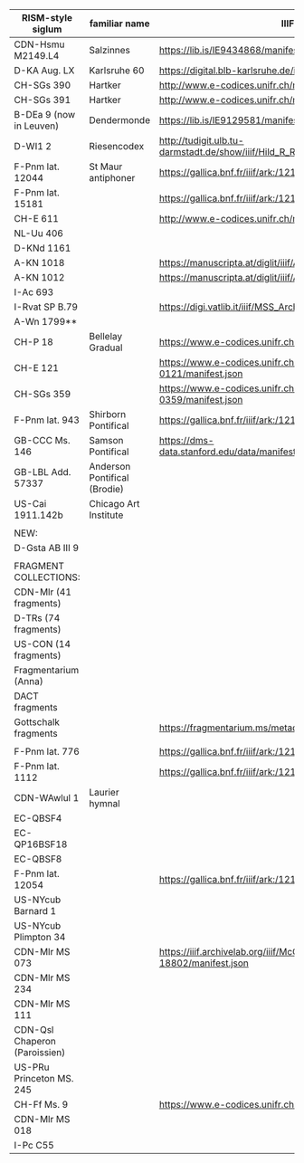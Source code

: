 | RISM-style siglum             | familiar name                | IIIF manifest                                                                           |
|-------------------------------|------------------------------|-----------------------------------------------------------------------------------------|
| CDN-Hsmu M2149.L4             | Salzinnes                    | https://lib.is/IE9434868/manifest                                                       |
| D-KA Aug. LX                  | Karlsruhe 60                 | https://digital.blb-karlsruhe.de/i3f/v20/1253122/manifest                               |
| CH-SGs 390                    | Hartker                      | http://www.e-codices.unifr.ch/metadata/iiif/csg-0390/manifest.json                      |
| CH-SGs 391                    | Hartker                      | http://www.e-codices.unifr.ch/metadata/iiif/csg-0391/manifest.json                      |
| B-DEa 9 (now in Leuven)       | Dendermonde                  | https://lib.is/IE9129581/manifest                                                       |
| D-WI1 2                       | Riesencodex                  | http://tudigit.ulb.tu-darmstadt.de/show/iiif/Hild_R_Riesencodex/manifest.json           |
| F-Pnm lat. 12044              | St Maur antiphoner           | https://gallica.bnf.fr/iiif/ark:/12148/btv1b6000531z/manifest.json                      |
| F-Pnm lat. 15181              |                              | https://gallica.bnf.fr/iiif/ark:/12148/btv1b8447768b/manifest.json                      |
| CH-E 611                      |                              | http://www.e-codices.unifr.ch/metadata/iiif/sbe-0611/manifest.json                      |
| NL-Uu 406                     |                              |                                                                                         |
| D-KNd 1161                    |                              |                                                                                         |
| A-KN 1018                     |                              | https://manuscripta.at/diglit/iiif/AT5000-1018/manifest.json                            |
| A-KN 1012                     |                              | https://manuscripta.at/diglit/iiif/AT5000-1012/manifest.json                            |
| I-Ac 693                      |                              |                                                                                         |
| I-Rvat SP B.79                |                              | https://digi.vatlib.it/iiif/MSS_Arch.Cap.S.Pietro.B.79/manifest.json                    |
| A-Wn 1799**                   |                              |                                                                                         |
| CH-P 18                       | Bellelay Gradual             | https://www.e-codices.unifr.ch/metadata/iiif/bcj-0018/manifest.json                     |
| CH-E 121                      |                              | https://www.e-codices.unifr.ch/metadata/iiif/sbe-0121/manifest.json                     |
| CH-SGs 359                    |                              | https://www.e-codices.unifr.ch/metadata/iiif/csg-0359/manifest.json                     |
| F-Pnm lat. 943                | Shirborn Pontifical          | https://gallica.bnf.fr/iiif/ark:/12148/btv1b6001165p/manifest.json                      |
| GB-CCC Ms. 146                | Samson Pontifical            | https://dms-data.stanford.edu/data/manifests/Parker/wy783rb3141/manifest.json           |
| GB-LBL Add. 57337             | Anderson Pontifical (Brodie) |                                                                                         |
| US-Cai 1911.142b              | Chicago Art Institute        |                                                                                         |
|                               |                              |                                                                                         |
| NEW:                          |                              |                                                                                         |
| D-Gsta AB III 9               |                              |                                                                                         |
|                               |                              |                                                                                         |
| FRAGMENT COLLECTIONS:         |                              |                                                                                         |
| CDN-Mlr (41 fragments)        |                              |                                                                                         |
| D-TRs (74 fragments)          |                              |                                                                                         |
| US-CON (14 fragments)         |                              |                                                                                         |
| Fragmentarium (Anna)          |                              |                                                                                         |
| DACT fragments                |                              |                                                                                         |
| Gottschalk fragments          |                              | https://fragmentarium.ms/metadata/iiif/F-75ud/manifest.json                             |
|                               |                              |                                                                                         |
| F-Pnm lat. 776                |                              | https://gallica.bnf.fr/iiif/ark:/12148/btv1b84546727/manifest.json                      |
| F-Pnm lat. 1112               |                              | https://gallica.bnf.fr/iiif/ark:/12148/btv1b6000450z/manifest.json                      |
| CDN-WAwlul 1                  | Laurier hymnal               |                                                                                         |
| EC-QBSF4                      |                              |                                                                                         |
| EC-QP16BSF18                  |                              |                                                                                         |
| EC-QBSF8                      |                              |                                                                                         |
| F-Pnm lat. 12054              |                              | https://gallica.bnf.fr/iiif/ark:/12148/btv1b8422976g/manifest.json                      |
| US-NYcub Barnard 1            |                              |                                                                                         |
| US-NYcub Plimpton 34          |                              |                                                                                         |
| CDN-Mlr MS 073                |                              | https://iiif.archivelab.org/iiif/McGillLibrary-rbsc_ms-medieval-073-18802/manifest.json |
| CDN-Mlr MS 234                |                              |                                                                                         |
| CDN-Mlr MS 111                |                              |                                                                                         |
| CDN-Qsl Chaperon (Paroissien) |                              |                                                                                         |
| US-PRu Princeton MS. 245      |                              |                                                                                         |
| CH-Ff Ms. 9                   |                              | https://www.e-codices.unifr.ch/metadata/iiif/fcc-0009/manifest.json                     |
| CDN-Mlr MS 018                |                              |                                                                                         |
| I-Pc C55                      |                              |                                                                                         |
